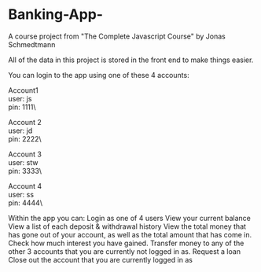 # Banking-App-
A course project from "The Complete Javascript Course" by Jonas Schmedtmann


All of the data in this project is stored in the front end to make things easier.

You can login to the app using one of these 4 accounts:

Account1\
user: js\
pin: 1111\


Account 2\
user: jd\
pin: 2222\



Account 3\
user: stw\
pin: 3333\



Account 4\
user: ss\
pin: 4444\



Within the app you can:
Login as one of 4 users
View your current balance
View a list of each deposit & withdrawal history
View the total money that has gone out of your account, as well as the total amount that has come in.
Check how much interest you have gained.
Transfer money to any of the other 3 accounts that you are currently not logged in as.
Request a loan
Close out the account that you are currently logged in as

